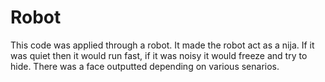 # Robot

This code was applied through a robot.
It made the robot act as a nija.
If it was quiet then it would run fast, if it was noisy it would freeze and try to hide.
There was a face outputted depending on various senarios.
